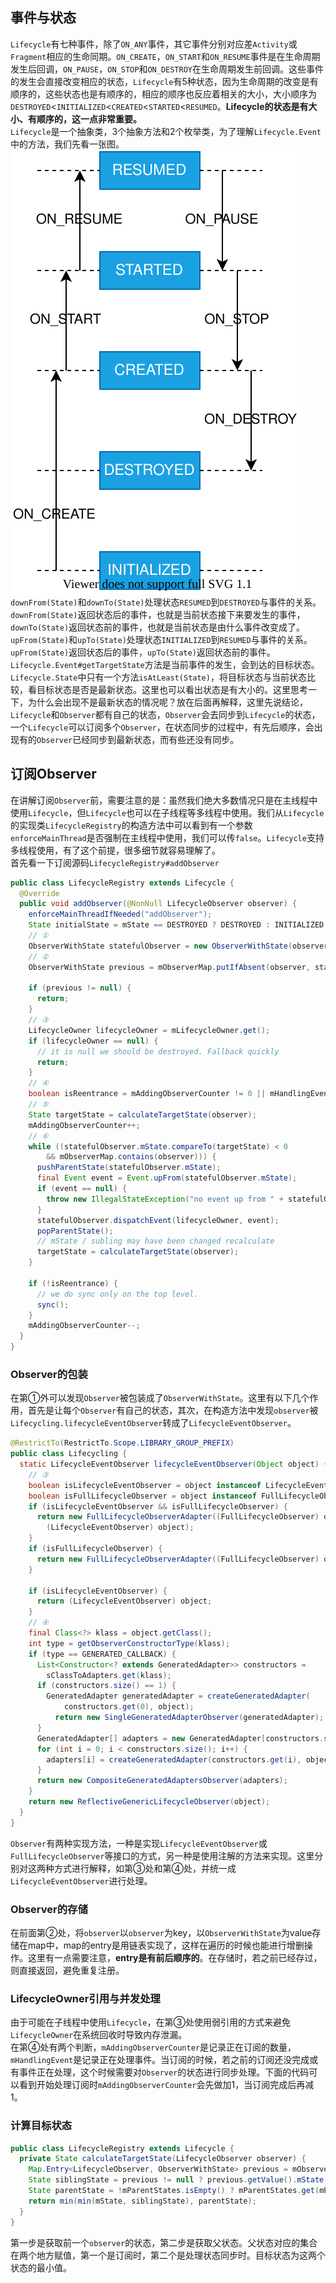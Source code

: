 ## **事件与状态**

`Lifecycle`有七种事件，除了`ON_ANY`事件，其它事件分别对应差`Activity`或`Fragment`相应的生命同期。`ON_CREATE`，`ON_START`和`ON_RESUME`事件是在生命周期发生后回调，`ON_PAUSE`，`ON_STOP`和`ON_DESTROY`在生命周期发生前回调。这些事件的发生会直接改变相应的状态，`Lifecycle`有5种状态，因为生命周期的改变是有顺序的，这些状态也是有顺序的，相应的顺序也反应着相关的大小，大小顺序为`DESTROYED`<`INITIALIZED`<`CREATED`<`STARTED`<`RESUMED`。**Lifecycle的状态是有大小、有顺序的，这一点非常重要。**  
`Lifecycle`是一个抽象类，3个抽象方法和2个枚举类，为了理解`Lifecycle.Event`中的方法，我们先看一张图。
![lifecycle](./images/lifecycle.svg)
`downFrom(State)`和`downTo(State)`处理状态`RESUMED`到`DESTROYED`与事件的关系。`downFrom(State)`返回状态后的事件，也就是当前状态接下来要发生的事件，`downTo(State)`返回状态前的事件，也就是当前状态是由什么事件改变成了。`upFrom(State)`和`upTo(State)`处理状态`INITIALIZED`到`RESUMED`与事件的关系。`upFrom(State)`返回状态后的事件，`upTo(State)`返回状态前的事件。`Lifecycle.Event#getTargetState`方法是当前事件的发生，会到达的目标状态。`Lifecycle.State`中只有一个方法`isAtLeast(State)`，将目标状态与当前状态比较，看目标状态是否是最新状态。这里也可以看出状态是有大小的。这里思考一下，为什么会出现不是最新状态的情况呢？放在后面再解释，这里先说结论，`Lifecycle`和`Observer`都有自己的状态，`Observer`会去同步到`Lifecycle`的状态，一个`Lifecycle`可以订阅多个`Observer`，在状态同步的过程中，有先后顺序，会出现有的`Observer`已经同步到最新状态，而有些还没有同步。

## **订阅Observer**

在讲解订阅`Observer`前，需要注意的是：虽然我们绝大多数情况只是在主线程中使用`Lifecycle`，但`Lifecycle`也可以在子线程等多线程中使用。我们从`Lifecycle`的实现类`LifecycleRegistry`的构造方法中可以看到有一个参数`enforceMainThread`是否强制在主线程中使用，我们可以传`false`。`Lifecycle`支持多线程使用，有了这个前提，很多细节就容易理解了。  
首先看一下订阅源码`LifecycleRegistry#addObserver`

```java
public class LifecycleRegistry extends Lifecycle {
  @Override
  public void addObserver(@NonNull LifecycleObserver observer) {
    enforceMainThreadIfNeeded("addObserver");
    State initialState = mState == DESTROYED ? DESTROYED : INITIALIZED;
    // ①
    ObserverWithState statefulObserver = new ObserverWithState(observer, initialState);
    // ②
    ObserverWithState previous = mObserverMap.putIfAbsent(observer, statefulObserver);

    if (previous != null) {
      return;
    }
    // ③
    LifecycleOwner lifecycleOwner = mLifecycleOwner.get();
    if (lifecycleOwner == null) {
      // it is null we should be destroyed. Fallback quickly
      return;
    }
    // ④
    boolean isReentrance = mAddingObserverCounter != 0 || mHandlingEvent;
    // ⑤
    State targetState = calculateTargetState(observer);
    mAddingObserverCounter++;
    // ⑥
    while ((statefulObserver.mState.compareTo(targetState) < 0
        && mObserverMap.contains(observer))) {
      pushParentState(statefulObserver.mState);
      final Event event = Event.upFrom(statefulObserver.mState);
      if (event == null) {
        throw new IllegalStateException("no event up from " + statefulObserver.mState);
      }
      statefulObserver.dispatchEvent(lifecycleOwner, event);
      popParentState();
      // mState / subling may have been changed recalculate
      targetState = calculateTargetState(observer);
    }

    if (!isReentrance) {
      // we do sync only on the top level.
      sync();
    }
    mAddingObserverCounter--;
  }
}
```

### **Observer的包装**

在第①外可以发现`Observer`被包装成了`ObserverWithState`。这里有以下几个作用，首先是让每个`Observer`有自己的状态，其次，在构造方法中发现`observer`被`Lifecycling.lifecycleEventObserver`转成了`LifecycleEventObserver`。

```java
@RestrictTo(RestrictTo.Scope.LIBRARY_GROUP_PREFIX)
public class Lifecycling {
  static LifecycleEventObserver lifecycleEventObserver(Object object) {
    // ③
    boolean isLifecycleEventObserver = object instanceof LifecycleEventObserver;
    boolean isFullLifecycleObserver = object instanceof FullLifecycleObserver;
    if (isLifecycleEventObserver && isFullLifecycleObserver) {
      return new FullLifecycleObserverAdapter((FullLifecycleObserver) object,
        (LifecycleEventObserver) object);
    }
    if (isFullLifecycleObserver) {
      return new FullLifecycleObserverAdapter((FullLifecycleObserver) object, null);
    }

    if (isLifecycleEventObserver) {
      return (LifecycleEventObserver) object;
    }
    // ④
    final Class<?> klass = object.getClass();
    int type = getObserverConstructorType(klass);
    if (type == GENERATED_CALLBACK) {
      List<Constructor<? extends GeneratedAdapter>> constructors =
        sClassToAdapters.get(klass);
      if (constructors.size() == 1) {
        GeneratedAdapter generatedAdapter = createGeneratedAdapter(
            constructors.get(0), object);
          return new SingleGeneratedAdapterObserver(generatedAdapter);
      }
      GeneratedAdapter[] adapters = new GeneratedAdapter[constructors.size()];
      for (int i = 0; i < constructors.size(); i++) {
        adapters[i] = createGeneratedAdapter(constructors.get(i), object);
      }
      return new CompositeGeneratedAdaptersObserver(adapters);
    }
    return new ReflectiveGenericLifecycleObserver(object);
  }
}
```

`Observer`有两种实现方法，一种是实现`LifecycleEventObserver`或`FullLifecycleObserver`等接口的方式，另一种是使用注解的方法来实现。这里分别对这两种方式进行解释，如第③处和第④处，并统一成`LifecycleEventObserver`进行处理。

### **Observer的存储**

在前面第②处，将`observer`以`observer`为key，以`ObserverWithState`为value存储在map中，map的entry是用链表实现了，这样在遍历的时候也能进行增删操作。这里有一点需要注意，**entry是有前后顺序的**。在存储时，若之前已经存过，则直接返回，避免重复注册。

### **LifecycleOwner引用与并发处理**

由于可能在子线程中使用`Lifecycle`，在第③处使用弱引用的方式来避免`LifecycleOwner`在系统回收时导致内存泄漏。  
在第④处有两个判断，`mAddingObserverCounter`是记录正在订阅的数量，`mHandlingEvent`是记录正在处理事件。当订阅的时候，若之前的订阅还没完成或有事件正在处理，这个时候需要对`Observer`的状态进行同步处理。下面的代码可以看到开始处理订阅时`mAddingObserverCounter`会先做加1，当订阅完成后再减1。

### **计算目标状态**

```java
public class LifecycleRegistry extends Lifecycle {
  private State calculateTargetState(LifecycleObserver observer) {
    Map.Entry<LifecycleObserver, ObserverWithState> previous = mObserverMap.ceil(observer);
    State siblingState = previous != null ? previous.getValue().mState : null;
    State parentState = !mParentStates.isEmpty() ? mParentStates.get(mParentStates.size() - 1) : null;
    return min(min(mState, siblingState), parentState);
  }
}
```

第一步是获取前一个`observer`的状态，第二步是获取父状态。父状态对应的集合在两个地方赋值，第一个是订阅时，第二个是处理状态同步时。目标状态为这两个状态的最小值。